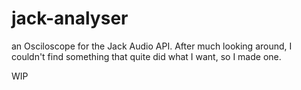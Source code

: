 # jack-analyser

an Osciloscope for the Jack Audio API. After much looking around, I couldn't find something that quite did what I want, so I made one.

WIP

